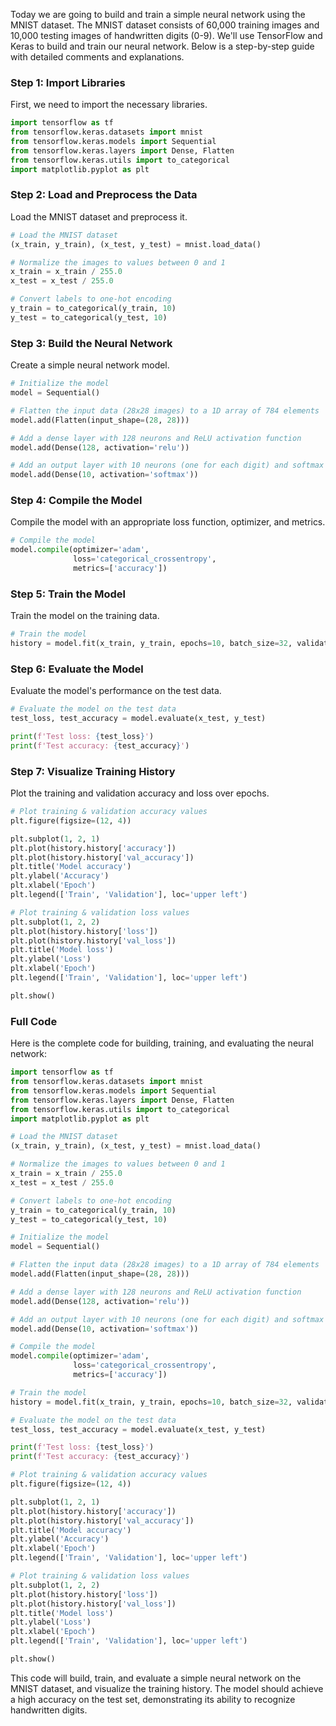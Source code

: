 Today we are going to build and train a simple neural network using the MNIST dataset. The MNIST dataset consists of 60,000 training images and 10,000 testing images of handwritten digits (0-9). We'll use TensorFlow and Keras to build and train our neural network. Below is a step-by-step guide with detailed comments and explanations.

### Step 1: Import Libraries

First, we need to import the necessary libraries.

```python
import tensorflow as tf
from tensorflow.keras.datasets import mnist
from tensorflow.keras.models import Sequential
from tensorflow.keras.layers import Dense, Flatten
from tensorflow.keras.utils import to_categorical
import matplotlib.pyplot as plt
```

### Step 2: Load and Preprocess the Data

Load the MNIST dataset and preprocess it.

```python
# Load the MNIST dataset
(x_train, y_train), (x_test, y_test) = mnist.load_data()

# Normalize the images to values between 0 and 1
x_train = x_train / 255.0
x_test = x_test / 255.0

# Convert labels to one-hot encoding
y_train = to_categorical(y_train, 10)
y_test = to_categorical(y_test, 10)
```

### Step 3: Build the Neural Network

Create a simple neural network model.

```python
# Initialize the model
model = Sequential()

# Flatten the input data (28x28 images) to a 1D array of 784 elements
model.add(Flatten(input_shape=(28, 28)))

# Add a dense layer with 128 neurons and ReLU activation function
model.add(Dense(128, activation='relu'))

# Add an output layer with 10 neurons (one for each digit) and softmax activation function
model.add(Dense(10, activation='softmax'))
```

### Step 4: Compile the Model

Compile the model with an appropriate loss function, optimizer, and metrics.

```python
# Compile the model
model.compile(optimizer='adam',
              loss='categorical_crossentropy',
              metrics=['accuracy'])
```

### Step 5: Train the Model

Train the model on the training data.

```python
# Train the model
history = model.fit(x_train, y_train, epochs=10, batch_size=32, validation_split=0.2)
```

### Step 6: Evaluate the Model

Evaluate the model's performance on the test data.

```python
# Evaluate the model on the test data
test_loss, test_accuracy = model.evaluate(x_test, y_test)

print(f'Test loss: {test_loss}')
print(f'Test accuracy: {test_accuracy}')
```

### Step 7: Visualize Training History

Plot the training and validation accuracy and loss over epochs.

```python
# Plot training & validation accuracy values
plt.figure(figsize=(12, 4))

plt.subplot(1, 2, 1)
plt.plot(history.history['accuracy'])
plt.plot(history.history['val_accuracy'])
plt.title('Model accuracy')
plt.ylabel('Accuracy')
plt.xlabel('Epoch')
plt.legend(['Train', 'Validation'], loc='upper left')

# Plot training & validation loss values
plt.subplot(1, 2, 2)
plt.plot(history.history['loss'])
plt.plot(history.history['val_loss'])
plt.title('Model loss')
plt.ylabel('Loss')
plt.xlabel('Epoch')
plt.legend(['Train', 'Validation'], loc='upper left')

plt.show()
```

### Full Code

Here is the complete code for building, training, and evaluating the neural network:

```python
import tensorflow as tf
from tensorflow.keras.datasets import mnist
from tensorflow.keras.models import Sequential
from tensorflow.keras.layers import Dense, Flatten
from tensorflow.keras.utils import to_categorical
import matplotlib.pyplot as plt

# Load the MNIST dataset
(x_train, y_train), (x_test, y_test) = mnist.load_data()

# Normalize the images to values between 0 and 1
x_train = x_train / 255.0
x_test = x_test / 255.0

# Convert labels to one-hot encoding
y_train = to_categorical(y_train, 10)
y_test = to_categorical(y_test, 10)

# Initialize the model
model = Sequential()

# Flatten the input data (28x28 images) to a 1D array of 784 elements
model.add(Flatten(input_shape=(28, 28)))

# Add a dense layer with 128 neurons and ReLU activation function
model.add(Dense(128, activation='relu'))

# Add an output layer with 10 neurons (one for each digit) and softmax activation function
model.add(Dense(10, activation='softmax'))

# Compile the model
model.compile(optimizer='adam',
              loss='categorical_crossentropy',
              metrics=['accuracy'])

# Train the model
history = model.fit(x_train, y_train, epochs=10, batch_size=32, validation_split=0.2)

# Evaluate the model on the test data
test_loss, test_accuracy = model.evaluate(x_test, y_test)

print(f'Test loss: {test_loss}')
print(f'Test accuracy: {test_accuracy}')

# Plot training & validation accuracy values
plt.figure(figsize=(12, 4))

plt.subplot(1, 2, 1)
plt.plot(history.history['accuracy'])
plt.plot(history.history['val_accuracy'])
plt.title('Model accuracy')
plt.ylabel('Accuracy')
plt.xlabel('Epoch')
plt.legend(['Train', 'Validation'], loc='upper left')

# Plot training & validation loss values
plt.subplot(1, 2, 2)
plt.plot(history.history['loss'])
plt.plot(history.history['val_loss'])
plt.title('Model loss')
plt.ylabel('Loss')
plt.xlabel('Epoch')
plt.legend(['Train', 'Validation'], loc='upper left')

plt.show()
```

This code will build, train, and evaluate a simple neural network on the MNIST dataset, and visualize the training history. The model should achieve a high accuracy on the test set, demonstrating its ability to recognize handwritten digits.
